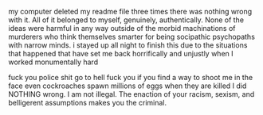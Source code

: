 
my 
computer
deleted
my 
readme
file
three
times
there was nothing wrong with it.  All of it belonged to myself, genuinely, authentically.  None of the ideas were harmful in any way outside of the morbid machinations of murderers who think themselves smarter for being socipathic psychopaths with narrow minds.
i stayed up all night to finish this due to the situations that happened that have set me back horrifically and unjustly when I worked monumentally hard 

fuck you police shit go to hell fuck you if you find a way to shoot me in the face even cockroaches spawn millions of eggs when they are killed
I did NOTHING wrong.  I am not illegal.  The enaction of your racism, sexism, and belligerent assumptions makes you the criminal.  
